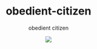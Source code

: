 <div align="center">
  <h1> obedient-citizen</h1>
  <p>obedient citizen</p>
  <img src="https://cdn.discordapp.com/attachments/964179289757081630/967194225152241754/1628711303-vlc.png" />
</div>
